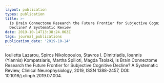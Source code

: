 ```yaml
---
layout: publication
types: publication
title: >-
  Is Brain Connectome Research the Future Frontier for Subjective Cognitive
  Decline? A Systematic Review
date: 2019-10-14T13:38:24.063Z
tags: journal_publications
publication_date: '2019-10-14'
---
```

Ioulietta Lazarou, Spiros Nikolopoulos, Stavros I. Dimitriadis, Ioannis (Yiannis) Kompatsiaris, Martha Spilioti, Magda Tsolaki, Is Brain Connectome Research the Future Frontier for Subjective Cognitive Decline? A Systematic Review, Clinical Neurophysiology, 2019, ISSN 1388-2457, DOI: 10.1016/j.clinph.2019.07.004.
